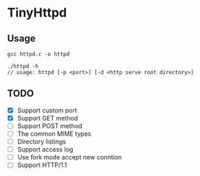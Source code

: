 # TinyHttpd



## Usage

```
gcc httpd.c -o httpd

./httpd -h
// usage: httpd [-p <port>] [-d <http serve root directory>]
```

## TODO

- [x] Support custom port
- [x] Support GET method
- [ ] Support POST method
- [ ] The common MIME types
- [ ] Directory listings
- [ ] Support access log
- [ ] Use fork mode accept new conntion
- [ ] Support HTTP/1.1